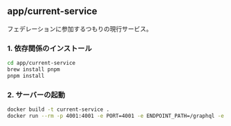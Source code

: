 ## app/current-service

フェデレーションに参加するつもりの現行サービス。

### 1. 依存関係のインストール

```bash
cd app/current-service
brew install pnpm
pnpm install
```

### 2. サーバーの起動

```bash
docker build -t current-service .
docker run --rm -p 4001:4001 -e PORT=4001 -e ENDPOINT_PATH=/graphql -e SCHEMA_PATH=/app/graph/schema.graphqls current-service
```
